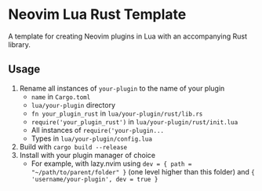 # Neovim Lua Rust Template

A template for creating Neovim plugins in Lua with an accompanying Rust library.

## Usage

1. Rename all instances of `your-plugin` to the name of your plugin
    - `name` in `Cargo.toml`
    - `lua/your-plugin` directory
    - `fn your_plugin_rust` in `lua/your-plugin/rust/lib.rs`
    - `require('your_plugin_rust')` in `lua/your-plugin/rust/init.lua`
    - All instances of `require('your-plugin...`
    - Types in `lua/your-plugin/config.lua`
2. Build with `cargo build --release`
3. Install with your plugin manager of choice
    - For example, with lazy.nvim using `dev = { path = "~/path/to/parent/folder" }` (one level higher than this folder) and `{ 'username/your-plugin', dev = true }`
